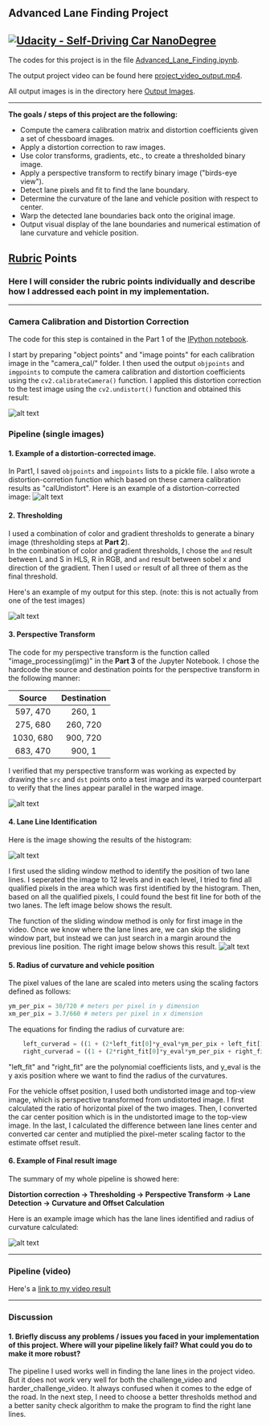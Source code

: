## Advanced Lane Finding Project

[![Udacity - Self-Driving Car NanoDegree](https://s3.amazonaws.com/udacity-sdc/github/shield-carnd.svg)](http://www.udacity.com/drive)
---

The codes for this project is in the file [Advanced_Lane_Finding.ipynb](./Advanced_Lane_Finding.ipynb).

The output project video can be found here [project_video_output.mp4](./output_video/project_video_output.mpt). 

All output images is in the directory here [Output Images](./output_images).

---
**The goals / steps of this project are the following:**

* Compute the camera calibration matrix and distortion coefficients given a set of chessboard images.
* Apply a distortion correction to raw images.
* Use color transforms, gradients, etc., to create a thresholded binary image.
* Apply a perspective transform to rectify binary image ("birds-eye view").
* Detect lane pixels and fit to find the lane boundary.
* Determine the curvature of the lane and vehicle position with respect to center.
* Warp the detected lane boundaries back onto the original image.
* Output visual display of the lane boundaries and numerical estimation of lane curvature and vehicle position.

[//]: # (Image References)

[image1]: ./output_images/image1.png
[image2]: ./output_images/image2.png 
[image3]: ./output_images/image3.png
[image4]: ./output_images/image4.png
[image5]: ./output_images/image5.png 
[image6]: ./output_images/image6.png
[image7]: ./output_images/image7.png
[image8]: ./output_images/image8.png
[image9]: ./output_images/image9.png
[image10]: ./output_images/image10.png
[video1]: ./output_videos/project_video_output.mp4 "Video"

## [Rubric](https://review.udacity.com/#!/rubrics/571/view) Points

### Here I will consider the rubric points individually and describe how I addressed each point in my implementation.  

---



### Camera Calibration and Distortion Correction


The code for this step is contained in the Part 1 of the [IPython notebook](./Advanced_Lane_Finding.ipynb).  

I start by preparing "object points" and "image points" for each calibration image in the "camera_cal/" folder. I then used the output `objpoints` and `imgpoints` to compute the camera calibration and distortion coefficients using the `cv2.calibrateCamera()` function.  I applied this distortion correction to the test image using the `cv2.undistort()` function and obtained this result: 

![alt text][image1]


### Pipeline (single images)

#### 1. Example of a distortion-corrected image.

In Part1, I saved `objpoints` and `imgpoints` lists to a pickle file. I also wrote a distortion-corretion function which based on these camera calibration results as "calUndistort".
Here is an example of a distortion-corrected image:
![alt text][image2]


#### 2. Thresholding

I used a combination of color and gradient thresholds to generate a binary image (thresholding steps at **Part 2**).  
In the combination of color and gradient thresholds, I chose the `and` result between L and S in HLS, R in RGB, and `and` result between sobel x and direction of the gradient. Then I used `or` result of all three of them as the final threshold. 

Here's an example of my output for this step.  (note: this is not actually from one of the test images)

![alt text][image6]

#### 3. Perspective Transform

The code for my perspective transform is the function called "image_processing(img)" in the **Part 3** of the Jupyter Notebook.  I chose the hardcode the source and destination points for the perspective transform in the following manner:


| Source        | Destination   | 
|:-------------:|:-------------:| 
| 597, 470      | 260, 1        | 
| 275, 680      | 260, 720      |
| 1030, 680     | 900, 720      |
| 683, 470      | 900, 1        |

I verified that my perspective transform was working as expected by drawing the `src` and `dst` points onto a test image and its warped counterpart to verify that the lines appear parallel in the warped image.

![alt text][image7]

#### 4. Lane Line Identification

Here is the image showing the results of the histogram:

![alt text][image8]

I first used the sliding window method to identify the position of two lane lines. I seperated the image to 12 levels and in each level, I tried to find all qualified pixels in the area which was first identified by the histogram. Then, based on all the qualified pixels, I could found the best fit line for both of the two lanes. The left image below shows the result.

The function of the sliding window method is only for first image in the video. Once we know where the lane lines are, we can skip the sliding window part, but instead we can just search in a margin around the previous line position. The right image below shows this result.
![alt text][image9]

#### 5. Radius of curvature and vehicle position

The pixel values of the lane are scaled into meters using the scaling factors defined as follows:

```python
ym_per_pix = 30/720 # meters per pixel in y dimension
xm_per_pix = 3.7/660 # meters per pixel in x dimension
```

The equations for finding the radius of curvature are:

```python
    left_curverad = ((1 + (2*left_fit[0]*y_eval*ym_per_pix + left_fit[1])**2)**1.5) / np.absolute(2*left_fit[0])
    right_curverad = ((1 + (2*right_fit[0]*y_eval*ym_per_pix + right_fit[1])**2)**1.5) / np.absolute(2*right_fit[0])
```
"left_fit" and "right_fit" are the polynomial coefficients lists, and y_eval is the y axis position where we want to find the radius of the curvatures.

For the vehicle offset position, I used both undistorted image and top-view image, which is perspective transformed from undistorted image. I first calculated the ratio of horizontal pixel of the two images. Then, I converted the car center position which is in the undistorted image to the top-view image. In the last, I calculated the difference between lane lines center and converted car center and mutiplied the pixel-meter scaling factor to the estimate offset result.


#### 6. Example of Final result image 

The summary of my whole pipeline is showed here: 

**Distortion correction → Thresholding → Perspective Transform → Lane Detection → Curvature and Offset Calculation**

Here is an example image which has the lane lines identified and radius of curvature calculated:

![alt text][image10]

---

### Pipeline (video)


Here's a [link to my video result](./output_videos/project_video.mp4)

---

### Discussion

#### 1. Briefly discuss any problems / issues you faced in your implementation of this project.  Where will your pipeline likely fail?  What could you do to make it more robust?

The pipeline I used works well in finding the lane lines in the project video. But it does not work very well for both the challenge_video and harder_challenge_video. It always confused when it comes to the edge of the road. In the next step, I need to choose a better thresholds method and a better sanity check algorithm to make the program to find the right lane lines.
